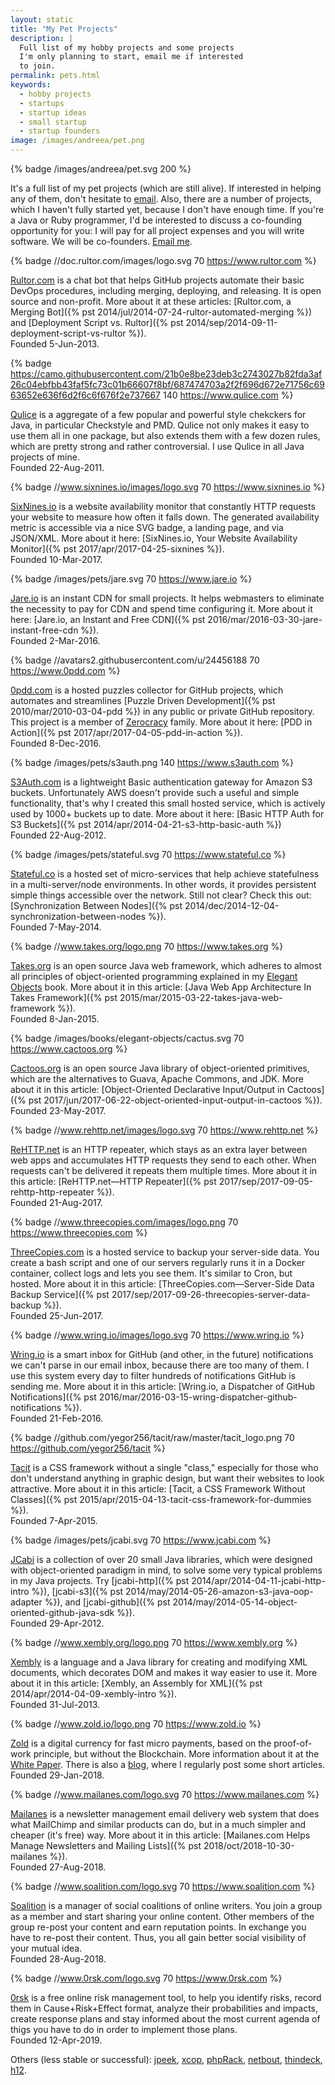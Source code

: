 ```yaml
---
layout: static
title: "My Pet Projects"
description: |
  Full list of my hobby projects and some projects
  I'm only planning to start, email me if interested
  to join.
permalink: pets.html
keywords:
  - hobby projects
  - startups
  - startup ideas
  - small startup
  - startup founders
image: /images/andreea/pet.png
---
```


{% badge /images/andreea/pet.svg 200 %}

It's a full list of my pet projects (which are still alive). If interested
in helping any of them, don't hesitate to [email](mailto:pets@yegor256.com).
Also, there are a number of projects, which I haven't fully started yet,
because I don't have enough time. If you're a Java or Ruby programmer, I'd be
interested to discuss a co-founding opportunity for you: I will pay for
all project expenses and you will write software. We will be co-founders.
[Email me](mailto:cofounder@yegor256.com).

{% badge //doc.rultor.com/images/logo.svg 70 https://www.rultor.com %}

[Rultor.com](https://www.rultor.com) is a chat bot that helps GitHub projects automate
their basic DevOps procedures, including merging, deploying, and
releasing. It is open source and non-profit. More about it at these
articles: [Rultor.com, a Merging Bot]({% pst 2014/jul/2014-07-24-rultor-automated-merging %})
and [Deployment Script vs. Rultor]({% pst 2014/sep/2014-09-11-deployment-script-vs-rultor %}).
<br/>
Founded 5-Jun-2013.

{% badge https://camo.githubusercontent.com/21b0e8be23deb3c2743027b82fda3af26c04ebfbb43faf5fc73c01b66607f8bf/687474703a2f2f696d672e71756c6963652e636f6d2f6c6f676f2e737667 140 https://www.qulice.com %}

[Qulice](https://www.qulice.com) is a aggregate of a few popular and powerful
style chekckers for Java, in particular Checkstyle and PMD. Qulice not only makes it
easy to use them all in one package, but also extends them with a few dozen
rules, which are pretty strong and rather controversial. I use Qulice in all
Java projects of mine.
<br/>
Founded 22-Aug-2011.

{% badge //www.sixnines.io/images/logo.svg 70 https://www.sixnines.io %}

[SixNines.io](http://www.sixnines.io) is a website availability monitor
that constantly HTTP requests your website to measure how often
it falls down. The generated availability metric is accessible via
a nice SVG badge, a landing page, and via JSON/XML. More about it here:
[SixNines.io, Your Website Availability Monitor]({% pst 2017/apr/2017-04-25-sixnines %}).
<br/>
Founded 10-Mar-2017.

{% badge /images/pets/jare.svg 70 https://www.jare.io %}

[Jare.io](http://www.jare.io) is an instant CDN for small projects. It
helps webmasters to eliminate the necessity to pay for CDN and spend time
configuring it. More about it here:
[Jare.io, an Instant and Free CDN]({% pst 2016/mar/2016-03-30-jare-instant-free-cdn %}).
<br/>
Founded 2-Mar-2016.

{% badge //avatars2.githubusercontent.com/u/24456188 70 https://www.0pdd.com %}

[0pdd.com](http://www.0pdd.com) is a hosted puzzles collector for GitHub projects,
which automates and streamlines
[Puzzle Driven Development]({% pst 2010/mar/2010-03-04-pdd %}) in any public
or private GitHub repository. This project is a member of
[Zerocracy](https://www.zerocracy.com) family.
More about it here:
[PDD in Action]({% pst 2017/apr/2017-04-05-pdd-in-action %}).
<br/>
Founded 8-Dec-2016.

{% badge /images/pets/s3auth.png 140 https://www.s3auth.com %}

[S3Auth.com](http://www.s3auth.com) is a lightweight Basic authentication
gateway for Amazon S3 buckets. Unfortunately AWS doesn't provide such
a useful and simple functionality, that's why I created this small hosted
service, which is actively used by 1000+ buckets up to date.
More about it here: [Basic HTTP Auth for S3 Buckets]({% pst 2014/apr/2014-04-21-s3-http-basic-auth %})
<br/>
Founded 22-Aug-2012.

{% badge /images/pets/stateful.svg 70 https://www.stateful.co %}

[Stateful.co](http://www.stateful.co) is a hosted set of micro-services
that help achieve statefulness in a multi-server/node environments. In other
words, it provides persistent simple things accessible over the network.
Still not clear? Check this out:
[Synchronization Between Nodes]({% pst 2014/dec/2014-12-04-synchronization-between-nodes %}).
<br/>
Founded 7-May-2014.

{% badge //www.takes.org/logo.png 70 https://www.takes.org %}

[Takes.org](http://www.takes.org) is an open source Java web framework,
which adheres to almost all principles of object-oriented programming
explained in my [Elegant Objects](/elegant-objects.html) book.
More about it in this article:
[Java Web App Architecture In Takes Framework]({% pst 2015/mar/2015-03-22-takes-java-web-framework %}).
<br/>
Founded 8-Jan-2015.

{% badge /images/books/elegant-objects/cactus.svg 70 https://www.cactoos.org %}

[Cactoos.org](http://www.cactoos.org) is an open source Java library
of object-oriented primitives, which are the alternatives to
Guava, Apache Commons, and JDK.
More about it in this article:
[Object-Oriented Declarative Input/Output in Cactoos]({% pst 2017/jun/2017-06-22-object-oriented-input-output-in-cactoos %}).
<br/>
Founded 23-May-2017.

{% badge //www.rehttp.net/images/logo.svg 70 https://www.rehttp.net %}

[ReHTTP.net](http://www.rehttp.net) is an HTTP repeater, which stays as
an extra layer between web apps and accumulates HTTP requests they send
to each other. When requests can't be delivered it repeats them multiple times.
More about it in this article:
[ReHTTP.net&mdash;HTTP Repeater]({% pst 2017/sep/2017-09-05-rehttp-http-repeater %}).
<br/>
Founded 21-Aug-2017.

{% badge //www.threecopies.com/images/logo.png 70 https://www.threecopies.com %}

[ThreeCopies.com](http://www.threecopies.com) is a hosted service
to backup your server-side data. You create a bash script and one of our
servers regularly runs it in a Docker container, collect logs and lets you see them.
It's similar to Cron, but hosted.
More about it in this article:
[ThreeCopies.com&mdash;Server-Side Data Backup Service]({% pst 2017/sep/2017-09-26-threecopies-server-data-backup %}).
<br/>
Founded 25-Jun-2017.

{% badge //www.wring.io/images/logo.svg 70 https://www.wring.io %}

[Wring.io](http://www.wring.io) is a smart inbox for GitHub (and other, in the future)
notifications we can't parse in our email inbox, because there are too many of them.
I use this system every day to filter hundreds of notifications GitHub is sending me.
More about it in this article:
[Wring.io, a Dispatcher of GitHub Notifications]({% pst 2016/mar/2016-03-15-wring-dispatcher-github-notifications %}).
<br/>
Founded 21-Feb-2016.

{% badge //github.com/yegor256/tacit/raw/master/tacit_logo.png 70 https://github.com/yegor256/tacit %}

[Tacit](https://github.com/yegor256/tacit) is a CSS framework without a single
"class," especially for those who don't understand anything in graphic
design, but want their websites to look attractive.
More about it in this article:
[Tacit, a CSS Framework Without Classes]({% pst 2015/apr/2015-04-13-tacit-css-framework-for-dummies %}).
<br/>
Founded 7-Apr-2015.

{% badge /images/pets/jcabi.svg 70 https://www.jcabi.com %}

[JCabi](http://www.jcabi.com) is a collection of over 20 small Java libraries,
which were designed with object-oriented paradigm in mind, to solve some
very typical problems in my Java projects. Try
[jcabi-http]({% pst 2014/apr/2014-04-11-jcabi-http-intro %}),
[jcabi-s3]({% pst 2014/may/2014-05-26-amazon-s3-java-oop-adapter %}),
and [jcabi-github]({% pst 2014/may/2014-05-14-object-oriented-github-java-sdk %}).
<br/>
Founded 29-Apr-2012.

{% badge //www.xembly.org/logo.png 70 https://www.xembly.org %}

[Xembly](http://www.xembly.org) is a language and a Java library for creating
and modifying XML documents, which decorates DOM and makes it way easier
to use it.
More about it in this article:
[Xembly, an Assembly for XML]({% pst 2014/apr/2014-04-09-xembly-intro %}).
<br/>
Founded 31-Jul-2013.

{% badge //www.zold.io/logo.png 70 https://www.zold.io %}

[Zold](http://www.zold.io) is a digital currency for fast micro payments,
based on the proof-of-work principle, but without the Blockchain. More
information about it at the [White Paper](https://papers.zold.io/wp.pdf).
There is also a [blog](https://blog.zold.io), where I regularly post some short articles.
<br/>
Founded 29-Jan-2018.

{% badge //www.mailanes.com/logo.svg 70 https://www.mailanes.com %}

[Mailanes](https://www.mailanes.com) is a newsletter management email delivery
web system that does what MailChimp and similar products can do, but in
a much simpler and cheaper (it's free) way.
More about it in this article:
[Mailanes.com Helps Manage Newsletters and Mailing Lists]({% pst 2018/oct/2018-10-30-mailanes %}).
<br/>
Founded 27-Aug-2018.

{% badge //www.soalition.com/logo.svg 70 https://www.soalition.com %}

[Soalition](https://www.soalition.com) is a manager of social coalitions
of online writers. You join a group as a member and start sharing your
online content. Other members of the group re-post your content and earn
reputation points. In exchange you have to re-post their content. Thus,
you all gain better social visibility of your mutual idea.
<br/>
Founded 28-Aug-2018.

{% badge //www.0rsk.com/logo.svg 70 https://www.0rsk.com %}

[0rsk](https://www.0rsk.com) is a free online risk management tool,
to help you identify risks, record them in Cause+Risk+Effect format,
analyze their probabilities and impacts, create response plans
and stay informed about the most current agenda of thigs you have
to do in order to implement those plans.
<br/>
Founded 12-Apr-2019.

Others (less stable or successful):
[jpeek](https://github.com/yegor256/jpeek),
[xcop](https://github.com/yegor256/xcop),
[phpRack](http://www.phpRack.com/),
[netbout](http://www.netbout.com),
[thindeck](http://www.thindeck.com),
[h12](http://www.h12.co).

